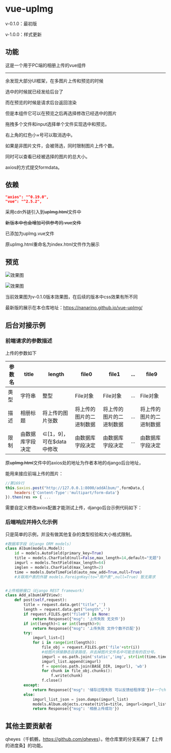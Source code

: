 # vue-upImg

v-0.1.0：最初版

v-1.0.0：样式更新



## 功能

这是一个用于PC端的相册上传的vue组件

---

余发现大部分UI框架，在多图片上传和预览的时候

选中的时候就已经发给后台了

而在预览的时候是请求后台返回渲染

但是本组件它可以在预览之后再选择修改已经选中的图片

拖拽多个文件和input选择单个文件实现选中和预览。

右上角的红色小×号可以取消选中。

如果是非图片文件，会被筛选，同时限制图片上传个数。

同时可以查看已经被选择的图片的总大小。

axios的方式提交formdata。



## 依赖

```json
"axios": "^0.19.0",
"vue": "^2.5.2",
```
采用cdn外链引入到~~upImg.html~~文件中

~~新版本中也会增加可供参考的.vue文件~~

已添加为upImg.vue文件

原upImg.html重命名为index.html文件作为展示



## 预览

![效果图](https://raw.githubusercontent.com/nanarino/vue-upImg/master/img/exp.jpg)

![效果图](https://raw.githubusercontent.com/nanarino/vue-upImg/master/img/exp2.jpg)

当前效果图为v-0.1.0版本效果图，在后续的版本中css效果有所不同

最新版的展示在本仓库地址：https://nanarino.github.io/vue-upImg/



## 后台对接示例

### 前端请求的参数描述

上传的参数如下

| 参数名 | title            | length                   | file0                    | file1                    | ...  | file9                    |
| ------ | ---------------- | ------------------------ | ------------------------ | ------------------------ | ---- | ------------------------ |
| 类型   | 字符串           | 整型                     | File对象                 | File对象                 | ...  | File对象                 |
| 描述   | 相册标题         | 将上传的图片张数         | 将上传的图片的二进制数据 | 将上传的图片的二进制数据 | ...  | 将上传的图片的二进制数据 |
| 限制   | 由数据库字段决定 | ∈[1，9]，可在$data中修改 | 由数据库字段决定         | 由数据库字段决定         | ...  | 由数据库字段决定         |

原~~upImg.html~~文件中的axios处的地址为作者本地的django后台地址，

能用来接应前端上传的图片：

```js
//第169行
this.$axios.post("http://127.0.0.1:8000/addAlbum/",formData,{
    headers:{'Content-Type':'multipart/form-data'}
}).then(res => { ...
```

需要自定义修改axios配置才能测试上传，django后台示例代码如下：

### 后端响应并持久化示例

只是简单的示例，并没有做其他复杂的类型校验和大小格式限制。

```python
#数据库字段（django ORM models）
class Album(models.Model):
    id = models.AutoField(primary_key=True)
    title = models.CharField(null=False,max_length=14,default="无题") 
    imgurl = models.TextField(max_length=64)
    imglen = models.CharField(max_length=2)
    time = models.DateTimeField(auto_now_add=True,null=True)
    #关联用户表的外键 models.ForeignKey(to="用户表",null=True) 暂无需求


#上传相册接口（django REST framework）
class Add_album(APIView):
    def post(self,request):
        title = request.data.get("title",'')
        length = request.data.get("length",'')
        if request.FILES.get("file0") is None:
            return Response({"msg": '上传失败 无文件'})
        if int(length)<1 or int(length)>9:
            return Response({"msg": '上传失败 文件个数不匹配'})
        try:
            imgurl_list=[]
            for i in range(int(length)):
                file_obj = request.FILES.get('file'+str(i))
                #给图片拼接静态目录路径，并去掉图片文件名中可能含有的百分号。
                imgurl = os.path.join('static','img', str(int(time.time()+i)) + file_obj.name.replace("%",""))
                imgurl_list.append(imgurl)
                f = open(os.path.join(BASE_DIR, imgurl), 'wb')
                for chunk in file_obj.chunks():
                    f.write(chunk)
                f.close()
        except:
            return Response({"msg": '储存过程失败 可以反馈给程序猿'})#一个chunk：2.5M
        else:
            imgurl_list_json = json.dumps(imgurl_list)
            models.Album.objects.create(title=title, imgurl=imgurl_list_json,imglen=length, motif=motif)
            return Response({"msg": '相册上传成功'})
```





## 其他主要贡献者

qheyes（千鹤鵺，<https://github.com/qheyes>）。他仓库里的分支拓展了【上传的进度条】的功能。


